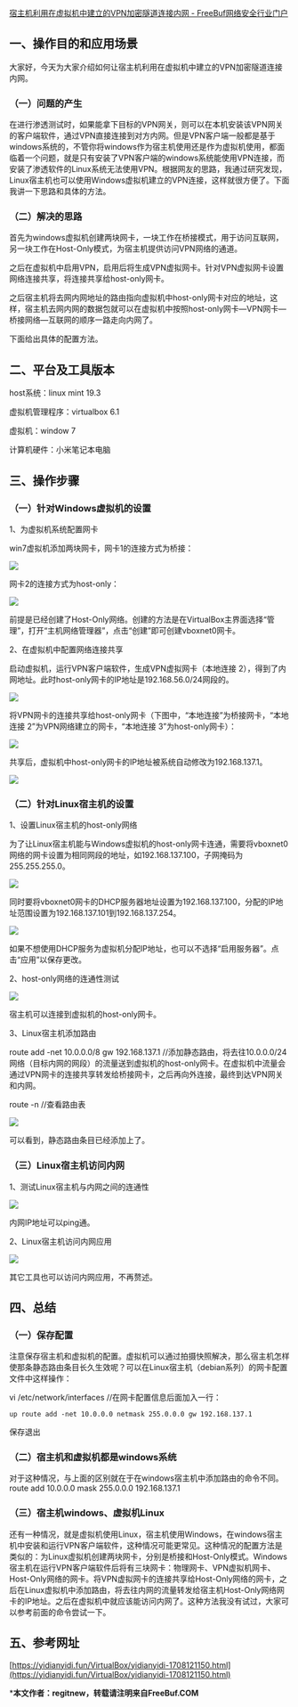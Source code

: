 [宿主机利用在虚拟机中建立的VPN加密隧道连接内网 - FreeBuf网络安全行业门户](https://www.freebuf.com/sectool/234695.html) 

一、操作目的和应用场景
-----------

大家好，今天为大家介绍如何让宿主机利用在虚拟机中建立的VPN加密隧道连接内网。

### （一）问题的产生

在进行渗透测试时，如果能拿下目标的VPN网关，则可以在本机安装该VPN网关的客户端软件，通过VPN直接连接到对方内网。但是VPN客户端一般都是基于windows系统的，不管你将windows作为宿主机使用还是作为虚拟机使用，都面临着一个问题，就是只有安装了VPN客户端的windows系统能使用VPN连接，而安装了渗透软件的Linux系统无法使用VPN。根据网友的思路，我通过研究发现，Linux宿主机也可以使用Windows虚拟机建立的VPN连接，这样就很方便了。下面我讲一下思路和具体的方法。

### （二）解决的思路

首先为windows虚拟机创建两块网卡，一块工作在桥接模式，用于访问互联网，另一块工作在Host-Only模式，为宿主机提供访问VPN网络的通道。

之后在虚拟机中启用VPN，启用后将生成VPN虚拟网卡。针对VPN虚拟网卡设置网络连接共享，将连接共享给host-only网卡。

之后宿主机将去网内网地址的路由指向虚拟机中host-only网卡对应的地址，这样，宿主机去网内网的数据包就可以在虚拟机中按照host-only网卡—VPN网卡—桥接网络—互联网的顺序一路走向内网了。

下面给出具体的配置方法。

二、平台及工具版本
---------

host系统：linux mint 19.3

虚拟机管理程序：virtualbox 6.1

虚拟机：window 7

计算机硬件：小米笔记本电脑

三、操作步骤
------

### （一）针对Windows虚拟机的设置

1、为虚拟机系统配置网卡

win7虚拟机添加两块网卡，网卡1的连接方式为桥接：

![](https://clipper-1322362908.cos.ap-shanghai.myqcloud.com/images/20231122/cd366010-832c-4e2b-84f8-1f9b40eb3f78.jpeg)

网卡2的连接方式为host-only：

![](https://clipper-1322362908.cos.ap-shanghai.myqcloud.com/images/20231122/61ded315-e2c0-43b2-8245-295555423a8d.jpeg)

前提是已经创建了Host-Only网络。创建的方法是在VirtualBox主界面选择“管理”，打开“主机网络管理器”，点击“创建”即可创建vboxnet0网卡。

2、在虚拟机中配置网络连接共享

启动虚拟机，运行VPN客户端软件，生成VPN虚拟网卡（本地连接 2），得到了内网地址。此时host-only网卡的IP地址是192.168.56.0/24网段的。

![](https://clipper-1322362908.cos.ap-shanghai.myqcloud.com/images/20231122/c3708c48-dc8a-4036-b5b5-90709573eb29.jpeg)

将VPN网卡的连接共享给host-only网卡（下图中，“本地连接”为桥接网卡，“本地连接 2”为VPN网络建立的网卡，“本地连接 3”为host-only网卡）：

![](https://clipper-1322362908.cos.ap-shanghai.myqcloud.com/images/20231122/d55cfa40-5490-4402-8ead-6f044fffa46a.jpeg)

共享后，虚拟机中host-only网卡的IP地址被系统自动修改为192.168.137.1。

![](https://clipper-1322362908.cos.ap-shanghai.myqcloud.com/images/20231122/ca1c6b39-9bbd-4a19-9ba5-0a531549af9c.jpeg)

### （二）针对Linux宿主机的设置

1、设置Linux宿主机的host-only网络

为了让Linux宿主机能与Windows虚拟机的host-only网卡连通，需要将vboxnet0网络的网卡设置为相同网段的地址，如192.168.137.100，子网掩码为255.255.255.0。

![](https://clipper-1322362908.cos.ap-shanghai.myqcloud.com/images/20231122/78fbcfbb-9d97-4763-8a46-fbe843802c1a.jpeg)

同时要将vboxnet0网卡的DHCP服务器地址设置为192.168.137.100，分配的IP地址范围设置为192.168.137.101到192.168.137.254。

![](https://clipper-1322362908.cos.ap-shanghai.myqcloud.com/images/20231122/5f450f00-f922-4abf-a2ff-29457d4f230a.jpeg)

如果不想使用DHCP服务为虚拟机分配IP地址，也可以不选择“启用服务器”。点击“应用”以保存更改。

2、host-only网络的连通性测试

![](https://clipper-1322362908.cos.ap-shanghai.myqcloud.com/images/20231122/a90ab203-6c6b-474f-a742-ddfb3ad1e5ee.jpeg)

宿主机可以连接到虚拟机的host-only网卡。

3、Linux宿主机添加路由

route add -net 10.0.0.0/8 gw 192.168.137.1 //添加静态路由，将去往10.0.0.0/24网络（目标内网的网段）的流量送到虚拟机的host-only网卡。在虚拟机中流量会通过VPN网卡的连接共享转发给桥接网卡，之后再向外连接，最终到达VPN网关和内网。

route -n //查看路由表

![](https://clipper-1322362908.cos.ap-shanghai.myqcloud.com/images/20231122/e9f0e172-919d-43d6-8da9-38475105526e.jpeg)

可以看到，静态路由条目已经添加上了。

### （三）Linux宿主机访问内网

1、测试Linux宿主机与内网之间的连通性

![](https://clipper-1322362908.cos.ap-shanghai.myqcloud.com/images/20231122/9a275b3b-c634-47a6-a870-db654f357e9f.jpeg)

内网IP地址可以ping通。

2、Linux宿主机访问内网应用

![](https://clipper-1322362908.cos.ap-shanghai.myqcloud.com/images/20231122/0f151d7b-edda-44f2-b150-e7147b59746c.jpeg)

其它工具也可以访问内网应用，不再赘述。

四、总结
----

### （一）保存配置

注意保存宿主机和虚拟机的配置。虚拟机可以通过拍摄快照解决，那么宿主机怎样使那条静态路由条目长久生效呢？可以在Linux宿主机（debian系列）的网卡配置文件中这样操作：

vi /etc/network/interfaces //在网卡配置信息后面加入一行：

```
up route add -net 10.0.0.0 netmask 255.0.0.0 gw 192.168.137.1
```

保存退出

### （二）宿主机和虚拟机都是windows系统

对于这种情况，与上面的区别就在于在windows宿主机中添加路由的命令不同。route add 10.0.0.0 mask 255.0.0.0 192.168.137.1

### （三）宿主机windows、虚拟机Linux

还有一种情况，就是虚拟机使用Linux，宿主机使用Windows，在windows宿主机中安装和运行VPN客户端软件，这种情况可能更常见。这种情况的配置方法是类似的：为Linux虚拟机创建两块网卡，分别是桥接和Host-Only模式。Windows宿主机在运行VPN客户端软件后将有三块网卡：物理网卡、VPN虚拟机网卡、Host-Only网络的网卡。将VPN虚拟网卡的连接共享给Host-Only网络的网卡，之后在Linux虚拟机中添加路由，将去往内网的流量转发给宿主机Host-Only网络网卡的IP地址。之后在虚拟机中就应该能访问内网了。这种方法我没有试过，大家可以参考前面的命令尝试一下。

五、参考网址
------

[https://yidianyidi.fun/VirtualBox/yidianyidi-1708121150.html](https://yidianyidi.fun/VirtualBox/yidianyidi-1708121150.html)

***本文作者：regitnew，转载请注明来自FreeBuf.COM**
